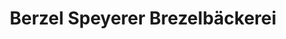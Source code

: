 ---
title: "Berzel Speyerer Brezelbäckerei"
url: /speyer/berzel-speyerer-brezelbaeckerei/
shop: Bäckerei
---